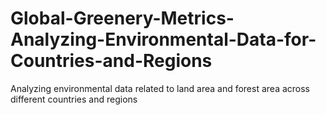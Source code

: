 # Global-Greenery-Metrics-Analyzing-Environmental-Data-for-Countries-and-Regions
Analyzing environmental data related to land area and forest area across different countries and regions
